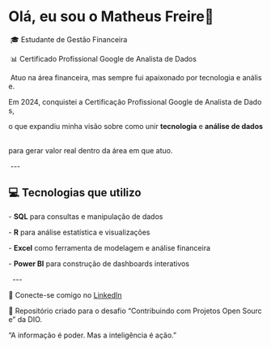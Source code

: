 # Olá, eu sou o Matheus Freire👋



 🎓 Estudante de Gestão Financeira    

 📊 Certificado Profissional Google de Analista de Dados 



 Atuo na área financeira, mas sempre fui apaixonado por tecnologia e análise.  

Em 2024, conquistei a Certificação Profissional Google de Analista de Dados,  

o que expandiu minha visão sobre como unir **tecnologia** e **análise de dados**  

para gerar valor real dentro da área em que atuo.



 ---



## 💻 Tecnologias que utilizo



- **SQL** para consultas e manipulação de dados

- **R** para análise estatística e visualizações

- **Excel** como ferramenta de modelagem e análise financeira

- **Power BI** para construção de dashboards interativos



  ---



🔗 Conecte-se comigo no [LinkedIn](https://linkedin.com/in/mmatheusfreire)  

🚀 Repositório criado para o desafio “Contribuindo com Projetos Open Source” da DIO.



“A informação é poder. Mas a inteligência é ação.”
